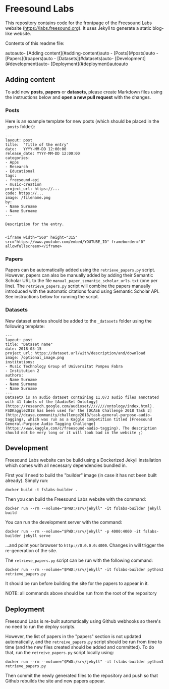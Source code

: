 # Freesound Labs

This repository contains code for the frontpage of the Freesound Labs website (https://labs.freesound.org). It uses Jekyll to generate a static blog-like website.

Contents of this readme file:

<!-- TOC depthFrom:2 -->autoauto- [Adding content](#adding-content)auto    - [Posts](#posts)auto    - [Papers](#papers)auto    - [Datasets](#datasets)auto- [Development](#development)auto- [Deployment](#deployment)autoauto<!-- /TOC -->


## Adding content

To add new **posts**, **papers** or **datasets**, please create Markdown files using the instructions below and **open a new pull request** with the changes.


### Posts

Here is an example template for new posts (which should be placed in the `_posts` folder):

```
---
layout: post
title:  "Title of the entry"
date:   YYYY-MM-DD 12:00:00
release_date: YYYY-MM-DD 12:00:00
categories: 
- Apps
- Research
- Educational
tags: 
- freesound-api
- music-creation
project_url: https://...
code: https://...
image: /filename.png
by: 
- Name Surname
- Name Surname
---

Description for the entry.


<iframe width="560" height="315" src="https://www.youtube.com/embed/YOUTUBE_ID" frameborder="0" allowfullscreen></iframe>

```

### Papers

Papers can be automatically added using the `retrieve_papers.py` script. However, papers can also be manually added by adding their
Semantic Scholar URL to the file `manual_paper_semantic_scholar_urls.txt` (one per line). The `retrieve_papers.py` script will combine the
papers manually introduced with the automatic citations found using Semantic Scholar API. See
instructions below for running the script.

### Datasets

New dataset entries should be added to the `_datasets` folder using the following template:

```
---
layout: post
title: "Dataset name"
date: 2018-03-15
project_url: https://dataset.url/with/description/and/download
image: /optional_image.png
institutions:
- Music Technology Group of Universitat Pompeu Fabra
- Institution 2
authors: 
- Name Surname
- Name Surname
- Name Surname
---
DatasetX is an audio dataset containing 11,073 audio files annotated with 41 labels of the [AudioSet Ontology](https://research.google.com/audioset////////ontology/index.html). FSDKaggle2018 has been used for the [DCASE Challenge 2018 Task 2](http://dcase.community/challenge2018/task-general-purpose-audio-tagging), which was run as a Kaggle competition titled [Freesound General-Purpose Audio Tagging Challenge](https://www.kaggle.com/c/freesound-audio-tagging). The description should not be very long or it will look bad in the website ;)

```


## Development

Freesound Labs website can be build using a Dockerized Jekyll installation which comes with all necessary dependencies bundled in.

First you'll need to build the "builder" image (in case it has not been built already). Simply run:

    docker build -t fslabs-builder .  


Then you can build the Freesound Labs website with the command:

    docker run --rm --volume="$PWD:/srv/jekyll" -it fslabs-builder jekyll build


You can run the development server with the command:

    docker run --rm --volume="$PWD:/srv/jekyll" -p 4000:4000 -it fslabs-builder jekyll serve

...and point your browser to `http://0.0.0.0:4000`. Changes in will trigger the re-generation of the site.


The `retrieve_papers.py` script can be run with the following command:

    docker run --rm --volume="$PWD:/srv/jekyll" -it fslabs-builder python3 retrieve_papers.py

It should be run before building the site for the papers to appear in it.

NOTE: all commands above should be run from the root of the repository


## Deployment

Freesound Labs is re-built automatically using Github webhooks so there's no need to run the deploy scripts.

However, the list of papers in the "papers" section is not updated automatically, and the `retreive_papers.py` script should be run from time to time (and the new files created should be added and committed).
To do that, run the `retreive_papers.py` script locally using:

    docker run --rm --volume="$PWD:/srv/jekyll" -it fslabs-builder python3 retrieve_papers.py


Then commit the newly generated files to the repository and push so that Github rebuilds the site and new papers appear.